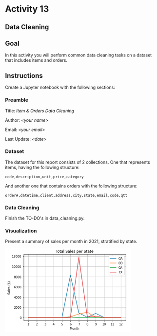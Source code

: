 # Activity 13

## Data Cleaning

## Goal
In this activity you will perform common data cleaning tasks on a dataset that includes items and orders.   
 
## Instructions

Create a Jupyter notebook with the following sections: 

### Preamble

Title: *Item & Orders Data Cleaning*

Author: *\<your name\>*

Email: *\<your email\>*

Last Update: *\<date\>*

### Dataset

The dataset for this report consists of 2 collections. One that represents items, having the following structure: 

```
code,description,unit,price,category
```

And another one that contains orders with the following structure:

```
order#,datetime,client,address,city,state,email,code,qtt
``` 

### Data Cleaning

Finish the TO-DO's in data_cleaning.py. 

### Visualization

Present a summary of sales per month in 2021, stratified by state. 

![](files/sales_per_month.png)




